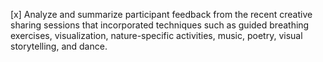 [x] Analyze and summarize participant feedback from the recent creative sharing sessions that incorporated techniques such as guided breathing exercises, visualization, nature-specific activities, music, poetry, visual storytelling, and dance.